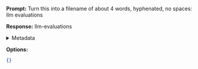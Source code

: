 **Prompt:**
Turn this into a filename of about 4 words, hyphenated, no spaces: llm evaluations

**Response:**
llm-evaluations

<details><summary>Metadata</summary>

- Duration: 14174 ms
- Datetime: 2023-11-06T20:31:02.323713
- Model: gpt-3.5-turbo-0613

</details>

**Options:**
```json
{}
```

